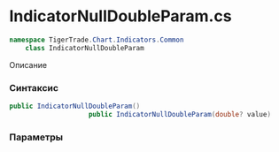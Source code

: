 
# IndicatorNullDoubleParam.cs
```csharp
namespace TigerTrade.Chart.Indicators.Common  
    class IndicatorNullDoubleParam
```

Описание

### Синтаксис
```csharp
public IndicatorNullDoubleParam()
                    public IndicatorNullDoubleParam(double? value)
```

### Параметры

                    
                    